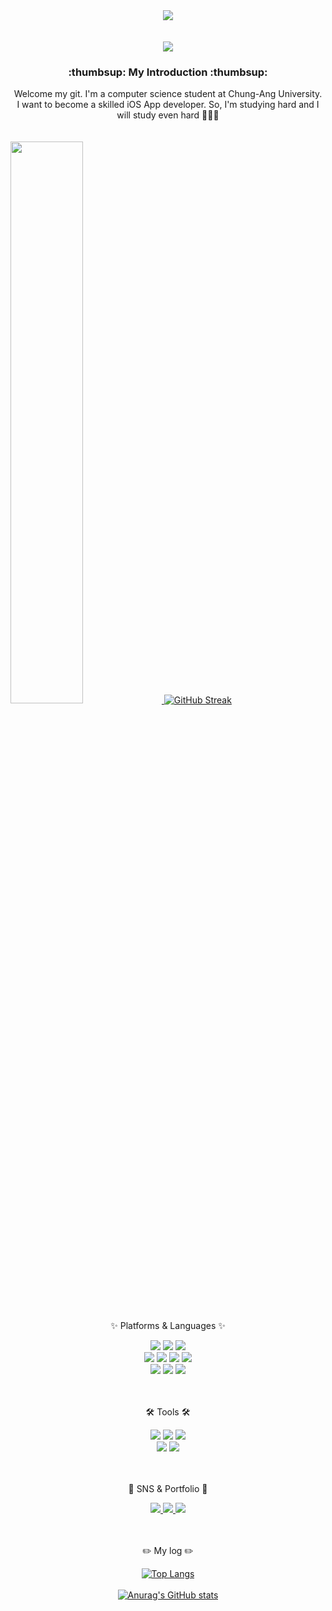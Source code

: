 <div align=center>
<img src="https://capsule-render.vercel.app/api?type=rounded&color=FFFFFF&height=300&section=header&text=Hello!+I'm+Euichan&fontColor=9D9ED2&animation=twinkling&20render&fontSize=70" />
<br><br><br>
</div>

<div align=center>
<img src= "https://github.com/devpla/devpla/assets/80624315/5ece6aee-c880-414f-83a9-afc6da7cf755">
</div>

<div align=center>
  <h3>:thumbsup: My Introduction :thumbsup:</h3>
  Welcome my git. I'm a computer science student at Chung-Ang University. <br>
  I want to become a skilled iOS App developer. So, I'm studying hard and I will study even hard 🤗💪💪
  
  </div>
 
 <br>
 <br>
 <div>
	 <a href="https://github.com/anuraghazra/github-readme-stats">
  <img src="https://github-readme-stats.vercel.app/api?username=JEONG-J&show_icons=true&theme=dracula&hide_border=true&bg_color=20232a&icon_color=E3E3E3A8&text_color=fff&title_color=918FE0&count_private=true" width=48% />
</a>
	 <a href="https://git.io/streak-stats"><img src="https://streak-stats.demolab.com?user=JEONG-J&theme=dracula&border_radius=6" alt="GitHub Streak" /></a>
	 
 </div>
 
 <div align=center>  
	<p>✨ Platforms & Languages ✨</p>
</div>

<div align="center">
  <img src="https://img.shields.io/badge/Swift-F05138?style=for-the-badge&logo=Swift&logoColor=white" />
  <img src="https://img.shields.io/badge/Python-3776AB?style=for-the-badge&logo=Python&logoColor=white" />
  <img src="https://img.shields.io/badge/C-A8B9CC?style=for-the-badge&logo=C&logoColor=white" />
  <br>
	<img src="https://img.shields.io/badge/Java-007396?style=for-the-badge&logo=Conda-Forge&logoColor=white" />
	<img src="https://img.shields.io/badge/HTML5-E34F26?style=for-the-badge&logo=HTML5&logoColor=white" />
	<img src="https://img.shields.io/badge/CSS3-1572B6?style=for-the-badge&logo=CSS3&logoColor=white" />
	<img src="https://img.shields.io/badge/JavaScript-F7DF1E?style=for-the-badge&logo=JavaScript&logoColor=white" />
	<br>
  <img src="https://img.shields.io/badge/Terminal-000000?style=for-the-badge&logo=iTerm2&logoColor=white" />
	<img src="https://img.shields.io/badge/MySQL-4479A1?style=for-the-badge&logo=MySQL&logoColor=white" />
	<img src="https://img.shields.io/badge/Linux-FCC624?style=for-the-badge&logo=Linux&logoColor=white" />
</div>
 
 <Br>
  <br>
  
  <div align=center>
	<p>🛠 Tools 🛠</p>
</div>
<div align=center>
	<img src="https://img.shields.io/badge/Xcode-147EFB?style=for-the-badge&logo=Xcode&logoColor=white" />
	<img src="https://img.shields.io/badge/Visual%20Studio%20Code-007ACC?style=for-the-badge&logo=VisualStudioCode&logoColor=white" />
  <img src="https://img.shields.io/badge/Vim-019733?style=for-the-badge&logo=Vim&logoColor=white" />
	<br>
	<img src="https://img.shields.io/badge/Spring-6DB33F?style=for-the-badge&logo=Spring&logoColor=white" />
	<img src="https://img.shields.io/badge/GitHub-181717?style=for-the-badge&logo=GitHub&logoColor=white" />
</div>
 
 <br>
 <br>
  
  <div align=center>
	<p>🎨 SNS & Portfolio 🎨</p>
</div>
  <div align=center>
<a href="https://velog.io/@ikejhc" target="_blank">
  <img src="https://img.shields.io/badge/Velog-20C997?style=for-the-badge&logo=Velog&logoColor=white"/>
    </a>
<a href="https://www.instagram.com/eui_chan.97" target="_blank">
  <img src="https://img.shields.io/badge/Instagram-E4405F?style=for-the-badge&logo=Instagram&logoColor=white"/>
  </a>
 <a href="mailto:ikejhc159@gmail.com">
		<img src="https://img.shields.io/badge/Mail-30B980?style=for-the-badge&logo=Gmail&logoColor=white" />
	</a>
  </div>
  
  <br>
  <br>
  
  <div align=center>
    <p> ✏️ My log ✏️</p>
  </div>
  <div align=center>
    
[![Top Langs](https://github-readme-stats.vercel.app/api/top-langs/?username=JEONG-J)](https://github.com/anuraghazra/github-readme-stats)
<br>
<br>
[![Anurag's GitHub stats](https://github-readme-stats.vercel.app/api?username=JEONG-J&theme=dracula)](https://github.com/anuraghazra/github-readme-stats)
  </div>
<!--
**JEONG-J/JEONG-J** is a ✨ _special_ ✨ repository because its `README.md` (this file) appears on your GitHub profile.

Here are some ideas to get you started:

- 🔭 I’m currently working on ...
- 🌱 I’m currently learning ...
- 👯 I’m looking to collaborate on ...💪
- 🤔 I’m looking for help with ...
- 💬 Ask me about ...
- 📫 How to reach me: ...
- 😄 Pronouns: ...
- ⚡ Fun fact: ...
-->
